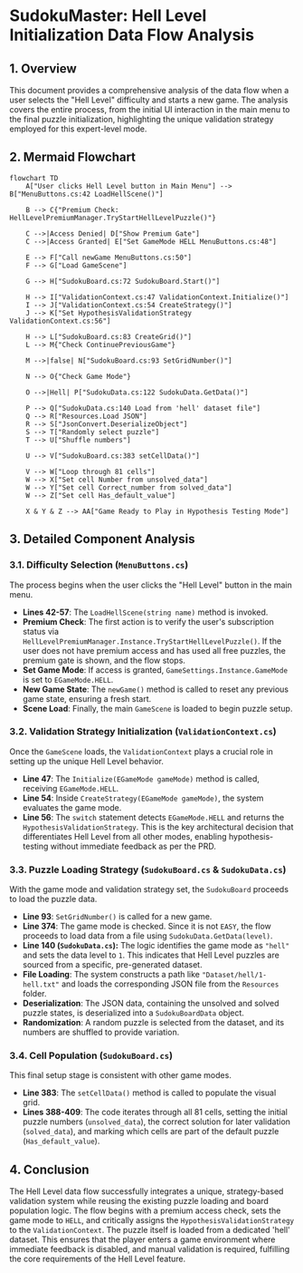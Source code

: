 # SudokuMaster: Hell Level Initialization Data Flow Analysis

## 1. Overview

This document provides a comprehensive analysis of the data flow when a user selects the "Hell Level" difficulty and starts a new game. The analysis covers the entire process, from the initial UI interaction in the main menu to the final puzzle initialization, highlighting the unique validation strategy employed for this expert-level mode.

## 2. Mermaid Flowchart

```mermaid
flowchart TD
    A["User clicks Hell Level button in Main Menu"] --> B["MenuButtons.cs:42 LoadHellScene()"]
    
    B --> C{"Premium Check: HellLevelPremiumManager.TryStartHellLevelPuzzle()"}
    
    C -->|Access Denied| D["Show Premium Gate"]
    C -->|Access Granted| E["Set GameMode HELL MenuButtons.cs:48"]
    
    E --> F["Call newGame MenuButtons.cs:50"]
    F --> G["Load GameScene"]
    
    G --> H["SudokuBoard.cs:72 SudokuBoard.Start()"]
    
    H --> I["ValidationContext.cs:47 ValidationContext.Initialize()"]
    I --> J["ValidationContext.cs:54 CreateStrategy()"]
    J --> K["Set HypothesisValidationStrategy ValidationContext.cs:56"]
    
    H --> L["SudokuBoard.cs:83 CreateGrid()"]
    L --> M{"Check ContinuePreviousGame"}
    
    M -->|false| N["SudokuBoard.cs:93 SetGridNumber()"]
    
    N --> O{"Check Game Mode"}
    
    O -->|Hell| P["SudokuData.cs:122 SudokuData.GetData()"]
    
    P --> Q["SudokuData.cs:140 Load from 'hell' dataset file"]
    Q --> R["Resources.Load JSON"]
    R --> S["JsonConvert.DeserializeObject"]
    S --> T["Randomly select puzzle"]
    T --> U["Shuffle numbers"]
    
    U --> V["SudokuBoard.cs:383 setCellData()"]
    
    V --> W["Loop through 81 cells"]
    W --> X["Set cell Number from unsolved_data"]
    W --> Y["Set cell Correct_number from solved_data"]
    W --> Z["Set cell Has_default_value"]
    
    X & Y & Z --> AA["Game Ready to Play in Hypothesis Testing Mode"]

```

## 3. Detailed Component Analysis

### 3.1. Difficulty Selection (`MenuButtons.cs`)

The process begins when the user clicks the "Hell Level" button in the main menu.

- **Lines 42-57**: The `LoadHellScene(string name)` method is invoked.
- **Premium Check**: The first action is to verify the user's subscription status via `HellLevelPremiumManager.Instance.TryStartHellLevelPuzzle()`. If the user does not have premium access and has used all free puzzles, the premium gate is shown, and the flow stops.
- **Set Game Mode**: If access is granted, `GameSettings.Instance.GameMode` is set to `EGameMode.HELL`.
- **New Game State**: The `newGame()` method is called to reset any previous game state, ensuring a fresh start.
- **Scene Load**: Finally, the main `GameScene` is loaded to begin puzzle setup.

### 3.2. Validation Strategy Initialization (`ValidationContext.cs`)

Once the `GameScene` loads, the `ValidationContext` plays a crucial role in setting up the unique Hell Level behavior.

- **Line 47**: The `Initialize(EGameMode gameMode)` method is called, receiving `EGameMode.HELL`.
- **Line 54**: Inside `CreateStrategy(EGameMode gameMode)`, the system evaluates the game mode.
- **Line 56**: The `switch` statement detects `EGameMode.HELL` and returns the `HypothesisValidationStrategy`. This is the key architectural decision that differentiates Hell Level from all other modes, enabling hypothesis-testing without immediate feedback as per the PRD.

### 3.3. Puzzle Loading Strategy (`SudokuBoard.cs` & `SudokuData.cs`)

With the game mode and validation strategy set, the `SudokuBoard` proceeds to load the puzzle data.

- **Line 93**: `SetGridNumber()` is called for a new game.
- **Line 374**: The game mode is checked. Since it is not `EASY`, the flow proceeds to load data from a file using `SudokuData.GetData(level)`.
- **Line 140 (`SudokuData.cs`):** The logic identifies the game mode as `"hell"` and sets the data level to `1`. This indicates that Hell Level puzzles are sourced from a specific, pre-generated dataset.
- **File Loading**: The system constructs a path like `"Dataset/hell/1-hell.txt"` and loads the corresponding JSON file from the `Resources` folder.
- **Deserialization**: The JSON data, containing the unsolved and solved puzzle states, is deserialized into a `SudokuBoardData` object.
- **Randomization**: A random puzzle is selected from the dataset, and its numbers are shuffled to provide variation.

### 3.4. Cell Population (`SudokuBoard.cs`)

This final setup stage is consistent with other game modes.

- **Line 383**: The `setCellData()` method is called to populate the visual grid.
- **Lines 388-409**: The code iterates through all 81 cells, setting the initial puzzle numbers (`unsolved_data`), the correct solution for later validation (`solved_data`), and marking which cells are part of the default puzzle (`Has_default_value`).

## 4. Conclusion

The Hell Level data flow successfully integrates a unique, strategy-based validation system while reusing the existing puzzle loading and board population logic. The flow begins with a premium access check, sets the game mode to `HELL`, and critically assigns the `HypothesisValidationStrategy` to the `ValidationContext`. The puzzle itself is loaded from a dedicated 'hell' dataset. This ensures that the player enters a game environment where immediate feedback is disabled, and manual validation is required, fulfilling the core requirements of the Hell Level feature.
